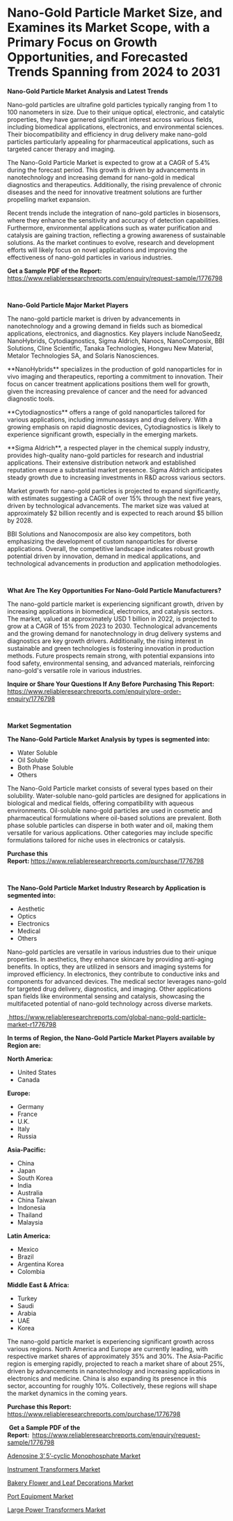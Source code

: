 <p><h1>Nano-Gold Particle Market Size, and Examines its Market Scope, with a Primary Focus on Growth Opportunities, and Forecasted Trends Spanning from 2024 to 2031</h1></p><p><strong>Nano-Gold Particle Market Analysis and Latest Trends</strong></p>
<p><p>Nano-gold particles are ultrafine gold particles typically ranging from 1 to 100 nanometers in size. Due to their unique optical, electronic, and catalytic properties, they have garnered significant interest across various fields, including biomedical applications, electronics, and environmental sciences. Their biocompatibility and efficiency in drug delivery make nano-gold particles particularly appealing for pharmaceutical applications, such as targeted cancer therapy and imaging.</p><p>The Nano-Gold Particle Market is expected to grow at a CAGR of 5.4% during the forecast period. This growth is driven by advancements in nanotechnology and increasing demand for nano-gold in medical diagnostics and therapeutics. Additionally, the rising prevalence of chronic diseases and the need for innovative treatment solutions are further propelling market expansion. </p><p>Recent trends include the integration of nano-gold particles in biosensors, where they enhance the sensitivity and accuracy of detection capabilities. Furthermore, environmental applications such as water purification and catalysis are gaining traction, reflecting a growing awareness of sustainable solutions. As the market continues to evolve, research and development efforts will likely focus on novel applications and improving the effectiveness of nano-gold particles in various industries.</p></p>
<p><strong>Get a Sample PDF of the Report:&nbsp;</strong> <a href="https://www.reliableresearchreports.com/enquiry/request-sample/1776798?utm_campaign=16&utm_medium=2&utm_source=Github&utm_content=ia&utm_term=13102024&utm_id=nano-gold-particle">https://www.reliableresearchreports.com/enquiry/request-sample/1776798</a></p>
<p>&nbsp;</p>
<p><strong>Nano-Gold Particle Major Market Players</strong></p>
<p><p>The nano-gold particle market is driven by advancements in nanotechnology and a growing demand in fields such as biomedical applications, electronics, and diagnostics. Key players include NanoSeedz, NanoHybrids, Cytodiagnostics, Sigma Aldrich, Nanocs, NanoComposix, BBI Solutions, Cline Scientific, Tanaka Technologies, Hongwu New Material, Metalor Technologies SA, and Solaris Nanosciences.</p><p>**NanoHybrids** specializes in the production of gold nanoparticles for in vivo imaging and therapeutics, reporting a commitment to innovation. Their focus on cancer treatment applications positions them well for growth, given the increasing prevalence of cancer and the need for advanced diagnostic tools.</p><p>**Cytodiagnostics** offers a range of gold nanoparticles tailored for various applications, including immunoassays and drug delivery. With a growing emphasis on rapid diagnostic devices, Cytodiagnostics is likely to experience significant growth, especially in the emerging markets.</p><p>**Sigma Aldrich**, a respected player in the chemical supply industry, provides high-quality nano-gold particles for research and industrial applications. Their extensive distribution network and established reputation ensure a substantial market presence. Sigma Aldrich anticipates steady growth due to increasing investments in R&D across various sectors.</p><p>Market growth for nano-gold particles is projected to expand significantly, with estimates suggesting a CAGR of over 15% through the next five years, driven by technological advancements. The market size was valued at approximately $2 billion recently and is expected to reach around $5 billion by 2028.</p><p>BBI Solutions and Nanocomposix are also key competitors, both emphasizing the development of custom nanoparticles for diverse applications. Overall, the competitive landscape indicates robust growth potential driven by innovation, demand in medical applications, and technological advancements in production and application methodologies.</p></p>
<p>&nbsp;</p>
<p><strong>What Are The Key Opportunities For Nano-Gold Particle Manufacturers?</strong></p>
<p><p>The nano-gold particle market is experiencing significant growth, driven by increasing applications in biomedical, electronics, and catalysis sectors. The market, valued at approximately USD 1 billion in 2022, is projected to grow at a CAGR of 15% from 2023 to 2030. Technological advancements and the growing demand for nanotechnology in drug delivery systems and diagnostics are key growth drivers. Additionally, the rising interest in sustainable and green technologies is fostering innovation in production methods. Future prospects remain strong, with potential expansions into food safety, environmental sensing, and advanced materials, reinforcing nano-gold's versatile role in various industries.</p></p>
<p><strong>Inquire or Share Your Questions If Any Before Purchasing This Report:</strong> <a href="https://www.reliableresearchreports.com/enquiry/pre-order-enquiry/1776798?utm_campaign=16&utm_medium=2&utm_source=Github&utm_content=ia&utm_term=13102024&utm_id=nano-gold-particle">https://www.reliableresearchreports.com/enquiry/pre-order-enquiry/1776798</a></p>
<p>&nbsp;</p>
<p><strong>Market Segmentation</strong></p>
<p><strong>The Nano-Gold Particle Market Analysis by types is segmented into:</strong></p>
<p><ul><li>Water Soluble</li><li>Oil Soluble</li><li>Both Phase Soluble</li><li>Others</li></ul></p>
<p><p>The Nano-Gold Particle market consists of several types based on their solubility. Water-soluble nano-gold particles are designed for applications in biological and medical fields, offering compatibility with aqueous environments. Oil-soluble nano-gold particles are used in cosmetic and pharmaceutical formulations where oil-based solutions are prevalent. Both phase soluble particles can disperse in both water and oil, making them versatile for various applications. Other categories may include specific formulations tailored for niche uses in electronics or catalysis.</p></p>
<p><strong>Purchase this Report:&nbsp;</strong><a href="https://www.reliableresearchreports.com/purchase/1776798?utm_campaign=16&utm_medium=2&utm_source=Github&utm_content=ia&utm_term=13102024&utm_id=nano-gold-particle">https://www.reliableresearchreports.com/purchase/1776798</a></p>
<p>&nbsp;</p>
<p><strong>The Nano-Gold Particle Market Industry Research by Application is segmented into:</strong></p>
<p><ul><li>Aesthetic</li><li>Optics</li><li>Electronics</li><li>Medical</li><li>Others</li></ul></p>
<p><p>Nano-gold particles are versatile in various industries due to their unique properties. In aesthetics, they enhance skincare by providing anti-aging benefits. In optics, they are utilized in sensors and imaging systems for improved efficiency. In electronics, they contribute to conductive inks and components for advanced devices. The medical sector leverages nano-gold for targeted drug delivery, diagnostics, and imaging. Other applications span fields like environmental sensing and catalysis, showcasing the multifaceted potential of nano-gold technology across diverse markets.</p></p>
<p><a href="https://www.reliableresearchreports.com/global-nano-gold-particle-market-r1776798?utm_campaign=16&utm_medium=2&utm_source=Github&utm_content=ia&utm_term=13102024&utm_id=nano-gold-particle">&nbsp;https://www.reliableresearchreports.com/global-nano-gold-particle-market-r1776798</a></p>
<p><strong>In terms of Region, the Nano-Gold Particle Market Players available by Region are:</strong></p>
<p>
    <p> <strong> North America: </strong>
        <ul>
            <li>United States</li>
            <li>Canada</li>
        </ul>
        </p> 
    <p> <strong> Europe: </strong>
        <ul>
            <li>Germany</li>
            <li>France</li>
            <li>U.K.</li>
            <li>Italy</li>
            <li>Russia</li>
        </ul>
        </p> 
    <p> <strong> Asia-Pacific: </strong>
        <ul>
            <li>China</li>
            <li>Japan</li>
            <li>South Korea</li>
            <li>India</li>
            <li>Australia</li>
            <li>China Taiwan</li>
            <li>Indonesia</li>
            <li>Thailand</li>
            <li>Malaysia</li>
        </ul>
        </p> 
    <p> <strong> Latin America: </strong>
        <ul>
            <li>Mexico</li>
            <li>Brazil</li>
            <li>Argentina Korea</li>
            <li>Colombia</li>
        </ul>
        </p> 
    <p> <strong> Middle East & Africa: </strong>
        <ul>
            <li>Turkey</li>
            <li>Saudi</li>
            <li>Arabia</li>
            <li>UAE</li>
            <li>Korea</li>
        </ul>
    </p>
    </p>
<p><p>The nano-gold particle market is experiencing significant growth across various regions. North America and Europe are currently leading, with respective market shares of approximately 35% and 30%. The Asia-Pacific region is emerging rapidly, projected to reach a market share of about 25%, driven by advancements in nanotechnology and increasing applications in electronics and medicine. China is also expanding its presence in this sector, accounting for roughly 10%. Collectively, these regions will shape the market dynamics in the coming years.</p></p>
<p><strong>Purchase this Report: </strong><a href="https://www.reliableresearchreports.com/purchase/1776798?utm_campaign=16&utm_medium=2&utm_source=Github&utm_content=ia&utm_term=13102024&utm_id=nano-gold-particle">https://www.reliableresearchreports.com/purchase/1776798</a></p>
<p>&nbsp;<strong>Get a Sample PDF of the Report:&nbsp;&nbsp;</strong><a href="https://www.reliableresearchreports.com/enquiry/request-sample/1776798?utm_campaign=16&utm_medium=2&utm_source=Github&utm_content=ia&utm_term=13102024&utm_id=nano-gold-particle">https://www.reliableresearchreports.com/enquiry/request-sample/1776798</a></p>
<p><strong></strong></p>
<p><p><a href="https://github.com/sakalstgliemsk/Market-Research-Report-List-1/blob/main/adenosine-35-cyclic-monophosphate-market.md?utm_campaign=16&utm_medium=2&utm_source=Github&utm_content=ia&utm_term=13102024&utm_id=nano-gold-particle">Adenosine 3’,5’-cyclic Monophosphate Market</a></p><p><a href="https://www.linkedin.com/pulse/instrument-transformers-market-maturity-analysis-regional-disparities-wfthf?utm_campaign=16&utm_medium=2&utm_source=Github&utm_content=ia&utm_term=13102024&utm_id=nano-gold-particle">Instrument Transformers Market</a></p><p><a href="https://www.linkedin.com/pulse/bakery-flower-leaf-decorations-market-global-regional-analysis-vlaof?utm_campaign=16&utm_medium=2&utm_source=Github&utm_content=ia&utm_term=13102024&utm_id=nano-gold-particle">Bakery Flower and Leaf Decorations Market</a></p><p><a href="https://issuu.com/reportprime-2/docs/port-equipment-market-size-2030.ppt_8b765908c7bb5c?utm_campaign=16&utm_medium=2&utm_source=Github&utm_content=ia&utm_term=13102024&utm_id=nano-gold-particle">Port Equipment Market</a></p><p><a href="https://issuu.com/reportprime-2/docs/large-power-transformers-market-siz_89a7e832464273?utm_campaign=16&utm_medium=2&utm_source=Github&utm_content=ia&utm_term=13102024&utm_id=nano-gold-particle">Large Power Transformers Market</a></p></p>